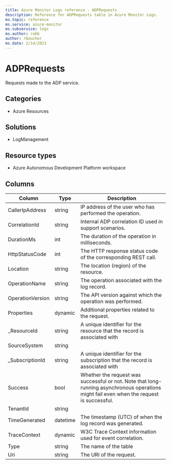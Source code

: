 ```yaml
---
title: Azure Monitor Logs reference - ADPRequests
description: Reference for ADPRequests table in Azure Monitor Logs.
ms.topic: reference
ms.service: azure-monitor
ms.subservice: logs
ms.author: robb
author: rboucher
ms.date: 2/14/2023
---
```


# ADPRequests

 Requests made to the ADP service.

## Categories

- Azure Resources
## Solutions

- LogManagement
## Resource types

- Azure Autonomous Development Platform workspace




## Columns

| Column | Type | Description |
| --- | --- | --- |
| CallerIpAddress | string | IP address of the user who has performed the operation. |
| CorrelationId | string | Internal ADP correlation ID used in support scenarios. |
| DurationMs | int | The duration of the operation in milliseconds. |
| HttpStatusCode | int | The HTTP response status code of the corresponding REST call. |
| Location | string | The location (region) of the resource. |
| OperationName | string | The operation associated with the log record. |
| OperationVersion | string | The API version against which the operation was performed. |
| Properties | dynamic | Additional properties related to the request. |
| _ResourceId | string | A unique identifier for the resource that the record is associated with |
| SourceSystem | string |  |
| _SubscriptionId | string | A unique identifier for the subscription that the record is associated with |
| Success | bool | Whether the request was successful or not. Note that long-running asynchronous operations might fail even when the request is successful. |
| TenantId | string |  |
| TimeGenerated | datetime | The timestamp (UTC) of when the log record was generated. |
| TraceContext | dynamic | W3C Trace Context information used for event correlation. |
| Type | string | The name of the table |
| Uri | string | The URI of the request. |

